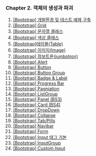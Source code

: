 ### Chapter 2. 객체의 생성과 파괴

1. [\[Bootstrap\] 개발환경 및 테스트 예제 구축](https://yonghwankim-dev.tistory.com/386)
2. [\[Bootstrap\] Grid](https://yonghwankim-dev.tistory.com/387)
3. [\[Bootstrap\] 문자열 클래스](https://yonghwankim-dev.tistory.com/388)
4. [\[Bootstrap\] 색상 클래스](https://yonghwankim-dev.tistory.com/389)
5. [\[Bootstrap\]테이블(Table)](https://yonghwankim-dev.tistory.com/390)
6. [\[Bootstrap\] 이미지(Image)](https://yonghwankim-dev.tistory.com/391)
7. [\[Bootstrap\] 점보트론(jumbotron)](https://yonghwankim-dev.tistory.com/392)
8. [\[Bootstrap\] Alert](https://yonghwankim-dev.tistory.com/393)
9. [\[Bootstrap\] Button](https://yonghwankim-dev.tistory.com/394)
10. [\[Bootstrap\] Button Group](https://yonghwankim-dev.tistory.com/395)
11. [\[Bootstrap\] Badge & Label](https://yonghwankim-dev.tistory.com/396)
12. [\[Bootstrap\] Progress Bar](https://yonghwankim-dev.tistory.com/397)
13. [\[Bootstrap\] Pagniation](https://yonghwankim-dev.tistory.com/398)
14. [\[Bootstrap\] ListGroup](https://yonghwankim-dev.tistory.com/399)
15. [\[Bootstrap\] Panel (BS3)](https://yonghwankim-dev.tistory.com/400)
16. [\[Bootstrap\] Card (BS4)](https://yonghwankim-dev.tistory.com/401)
17. [\[Bootstrap\] DropDown](https://yonghwankim-dev.tistory.com/402)
18. [\[Bootstrap\] Collapse](https://yonghwankim-dev.tistory.com/403)
19. [\[Bootstrap\] Tab/Pills](https://yonghwankim-dev.tistory.com/404)
20. [\[Bootstrap\] Navibar](https://yonghwankim-dev.tistory.com/405)
21. [\[Bootstrap\] Form](https://yonghwankim-dev.tistory.com/406)
22. [\[Bootstrap\] Input 태그 기본](https://yonghwankim-dev.tistory.com/407)
23. [\[Bootstrap\] InputGroup](https://yonghwankim-dev.tistory.com/408)
24. [\[Bootstrap\] Custom Input](https://yonghwankim-dev.tistory.com/409)
















